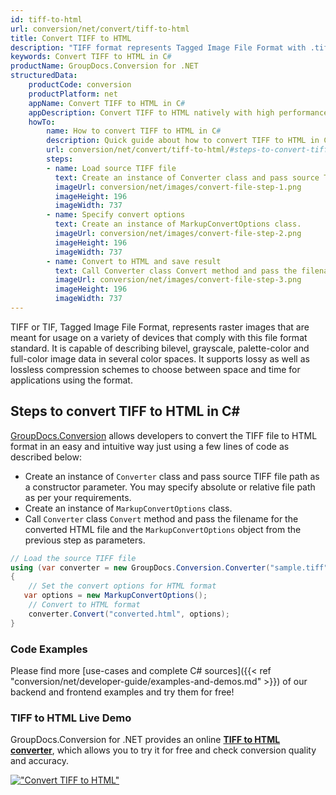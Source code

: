 ```yaml
---
id: tiff-to-html
url: conversion/net/convert/tiff-to-html
title: Convert TIFF to HTML
description: "TIFF format represents Tagged Image File Format with .tiff extension. Learn how to convert TIFF to HTML file programmatically in C# language using GroupDocs.Conversion for .NET library."
keywords: Convert TIFF to HTML in C#
productName: GroupDocs.Conversion for .NET
structuredData:
    productCode: conversion
    productPlatform: net
    appName: Convert TIFF to HTML in C#
    appDescription: Convert TIFF to HTML natively with high performance using C# language and server side GroupDocs.Conversion for .NET APIs, without the use of any software like Microsoft or Open Office.
    howTo:
        name: How to convert TIFF to HTML in C# 
        description: Quick guide about how to convert TIFF to HTML in C# with high performance and accuracy.
        url: conversion/net/convert/tiff-to-html/#steps-to-convert-tiff-to-html-in-c
        steps:
        - name: Load source TIFF file 
          text: Create an instance of Converter class and pass source TIFF file path as a constructor parameter. You may specify absolute or relative file path as per your requirements. 
          imageUrl: conversion/net/images/convert-file-step-1.png
          imageHeight: 196
          imageWidth: 737
        - name: Specify convert options 
          text: Create an instance of MarkupConvertOptions class.
          imageUrl: conversion/net/images/convert-file-step-2.png
          imageHeight: 196
          imageWidth: 737
        - name: Convert to HTML and save result 
          text: Call Converter class Convert method and pass the filename for the converted HTML file and the MarkupConvertOptions object from the previous step as parameters.
          imageUrl: conversion/net/images/convert-file-step-3.png
          imageHeight: 196
          imageWidth: 737
---
```


TIFF or TIF, Tagged Image File Format, represents raster images that are meant for usage on a variety of devices that comply with this file format standard. It is capable of describing bilevel, grayscale, palette-color and full-color image data in several color spaces. It supports lossy as well as lossless compression schemes to choose between space and time for applications using the format.

## Steps to convert TIFF to HTML in C#

[GroupDocs.Conversion](https://products.groupdocs.com/conversion/net) allows developers to convert the TIFF file to HTML format in an easy and intuitive way just using a few lines of code as described below:

* Create an instance of `Converter` class and pass source TIFF file path as a constructor parameter. You may specify absolute or relative file path as per your requirements. 
* Create an instance of `MarkupConvertOptions` class.
* Call `Converter` class `Convert` method and pass the filename for the converted HTML file and the `MarkupConvertOptions` object from the previous step as parameters.

```csharp
// Load the source TIFF file
using (var converter = new GroupDocs.Conversion.Converter("sample.tiff"))
{
    // Set the convert options for HTML format
   var options = new MarkupConvertOptions();
    // Convert to HTML format
    converter.Convert("converted.html", options);
}
```

### Code Examples

Please find more [use-cases and complete C# sources]({{< ref "conversion/net/developer-guide/examples-and-demos.md" >}}) of our backend and frontend examples and try them for free!

### TIFF to HTML Live Demo

GroupDocs.Conversion for .NET provides an online [**TIFF to HTML converter**](https://products.groupdocs.app/conversion/tiff-to-html), which allows you to try it for free and check conversion quality and accuracy.

[!["Convert TIFF to HTML"](conversion/net/images/convert-to-html/convert-tiff-to-html.png)](https://products.groupdocs.app/conversion/tiff-to-html)